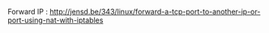 Forward IP : http://jensd.be/343/linux/forward-a-tcp-port-to-another-ip-or-port-using-nat-with-iptables

